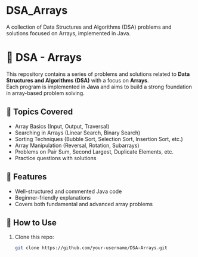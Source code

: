 # DSA_Arrays
A collection of Data Structures and Algorithms (DSA) problems and solutions focused on Arrays, implemented in Java.
# 📂 DSA - Arrays  

This repository contains a series of problems and solutions related to **Data Structures and Algorithms (DSA)** with a focus on **Arrays**.  
Each program is implemented in **Java** and aims to build a strong foundation in array-based problem solving.  

## 🔹 Topics Covered
- Array Basics (Input, Output, Traversal)
- Searching in Arrays (Linear Search, Binary Search)
- Sorting Techniques (Bubble Sort, Selection Sort, Insertion Sort, etc.)
- Array Manipulation (Reversal, Rotation, Subarrays)
- Problems on Pair Sum, Second Largest, Duplicate Elements, etc.
- Practice questions with solutions  

## 🔹 Features
- Well-structured and commented Java code  
- Beginner-friendly explanations  
- Covers both fundamental and advanced array problems  

## 🔹 How to Use
1. Clone this repo:
   ```bash
   git clone https://github.com/your-username/DSA-Arrays.git
